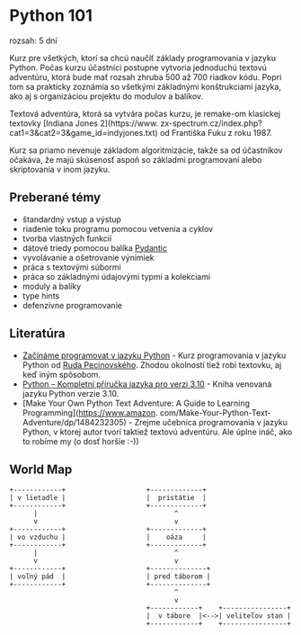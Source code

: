 # Python 101

rozsah: 5 dní

Kurz pre všetkých, ktorí sa chcú naučiť základy programovania v jazyku Python. Počas kurzu účastníci postupne
vytvoria jednoduchú textovú adventúru, ktorá bude mať rozsah zhruba 500 až 700 riadkov kódu. Popri tom sa prakticky
zoznámia so všetkými základnými konštrukciami jazyka, ako aj s organizáciou projektu do modulov a balíkov.

Textová adventúra, ktorá sa vytvára počas kurzu, je remake-om klasickej textovky [Indiana Jones 2](https://www.
zx-spectrum.cz/index.php?cat1=3&cat2=3&game_id=indyjones.txt) od Františka Fuku z roku 1987.

Kurz sa priamo nevenuje základom algoritmizácie, takže sa od účastníkov očakáva, že majú skúsenosť aspoň so základmi
programovaní alebo skriptovania v inom jazyku.


## Preberané témy

* štandardný vstup a výstup
* riadenie toku programu pomocou vetvenia a cyklov
* tvorba vlastných funkcií
* dátové triedy pomocou balíka [Pydantic](https://pydantic-docs.helpmanual.io)
* vyvolávanie a ošetrovanie výnimiek
* práca s textovými súbormi
* práca so základnými údajovými typmi a kolekciami
* moduly a balíky
* type hints
* defenzívne programovanie


## Literatúra

* [Začínáme programovat v jazyku Python](https://www.martinus.sk/?uItem=1455785) - Kurz programovania v jazyku Python od [Ruda Pecinovského](http://rudolf.pecinovsky.cz/). Zhodou okolností tiež robí textovku, aj keď iným spôsobom.
* [Python – Kompletní příručka jazyka pro verzi 3.10](https://www.martinus.sk/?uItem=1429819) - Kniha venovaná jazyku Python verzie 3.10.
* [Make Your Own Python Text Adventure: A Guide to Learning Programming](https://www.amazon.
  com/Make-Your-Python-Text-Adventure/dp/1484232305) - Zrejme učebnica programovania v jazyku Python, v ktorej autor
  tvorí taktiež textovú adventúru. Ale úplne ináč, ako to robíme my (o dosť horšie :-))


## World Map

```
+------------+                    +-------------+
| v lietadle |                    |  pristátie  |
+------------+                    +-------------+
      |                                  ^
      v                                  v
+------------+                    +-------------+
| vo vzduchu |                    |    oáza     |
+------------+                    +-------------+
      |                                  ^
      v                                  v
+------------+                    +--------------+
| voľný pád  |                    | pred táborom |
+------------+                    +--------------+
                                         ^
                                         v
                                  +------------+    +----------------+
                                  |  v tábore  |<-->| veliteľov stan |
                                  +------------+    +----------------+
```
